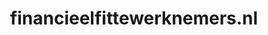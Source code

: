 ---
layout: post
title:  "financieelfittewerknemers.nl"
internal_url:  "/data/financieelfittewerknemers.nl.html"
categories: dutchgov
---
